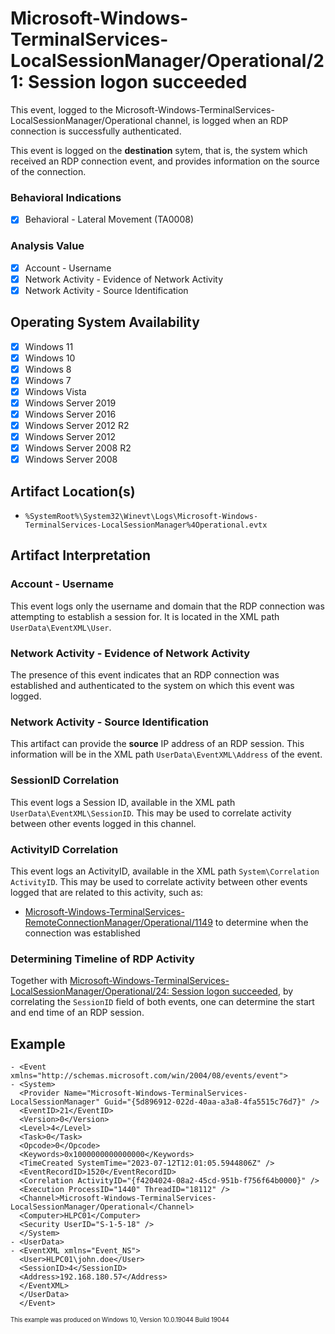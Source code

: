 # Microsoft-Windows-TerminalServices-LocalSessionManager/Operational/21: Session logon succeeded
This event, logged to the Microsoft-Windows-TerminalServices-LocalSessionManager/Operational channel, is logged when an RDP connection is successfully authenticated. 

This event is logged on the **destination** sytem, that is, the system which received an RDP connection event, and provides information on the source of the connection. 

### Behavioral Indications
 - [x] Behavioral - Lateral Movement (TA0008)

### Analysis Value
 - [x] Account - Username
 - [x] Network Activity - Evidence of Network Activity
 - [x] Network Activity - Source Identification

## Operating System Availability
 - [x] Windows 11
 - [x] Windows 10
 - [x] Windows 8
 - [x] Windows 7
 - [x] Windows Vista
 - [x] Windows Server 2019
 - [x] Windows Server 2016
 - [x] Windows Server 2012 R2
 - [x] Windows Server 2012
 - [x] Windows Server 2008 R2
 - [x] Windows Server 2008

## Artifact Location(s)
- `%SystemRoot%\System32\Winevt\Logs\Microsoft-Windows-TerminalServices-LocalSessionManager%4Operational.evtx`

## Artifact Interpretation

### Account - Username
This event logs only the username and domain that the RDP connection was attempting to establish a session for. It is located in the XML path `UserData\EventXML\User`.

### Network Activity - Evidence of Network Activity
The presence of this event indicates that an RDP connection was established and authenticated to the system on which this event was logged.

### Network Activity - Source Identification
This artifact can provide the **source** IP address of an RDP session. This information will be in the XML path `UserData\EventXML\Address` of the event.

### SessionID Correlation
This event logs a Session ID, available in the XML path `UserData\EventXML\SessionID`. This may be used to correlate activity between other events logged in this channel.

### ActivityID Correlation
This event logs an ActivityID, available in the XML path `System\Correlation ActivityID`. This may be used to correlate activity between other events logged that are related to this activity, such as:

 - [Microsoft-Windows-TerminalServices-RemoteConnectionManager/Operational/1149](/network/terminal-services-remote-1149.md) to determine when the connection was established

### Determining Timeline of RDP Activity
Together with [Microsoft-Windows-TerminalServices-LocalSessionManager/Operational/24: Session logon succeeded](/network/terminal-services-local-24.md), by correlating the `SessionID` field of both events, one can determine the start and end time of an RDP session.

## Example
```
- <Event xmlns="http://schemas.microsoft.com/win/2004/08/events/event">
- <System>
  <Provider Name="Microsoft-Windows-TerminalServices-LocalSessionManager" Guid="{5d896912-022d-40aa-a3a8-4fa5515c76d7}" /> 
  <EventID>21</EventID> 
  <Version>0</Version> 
  <Level>4</Level> 
  <Task>0</Task> 
  <Opcode>0</Opcode> 
  <Keywords>0x1000000000000000</Keywords> 
  <TimeCreated SystemTime="2023-07-12T12:01:05.5944806Z" /> 
  <EventRecordID>1520</EventRecordID> 
  <Correlation ActivityID="{f4204024-08a2-45cd-951b-f756f64b0000}" /> 
  <Execution ProcessID="1440" ThreadID="18112" /> 
  <Channel>Microsoft-Windows-TerminalServices-LocalSessionManager/Operational</Channel> 
  <Computer>HLPC01</Computer> 
  <Security UserID="S-1-5-18" /> 
  </System>
- <UserData>
- <EventXML xmlns="Event_NS">
  <User>HLPC01\john.doe</User> 
  <SessionID>4</SessionID> 
  <Address>192.168.180.57</Address> 
  </EventXML>
  </UserData>
  </Event>
```
<sup><sub>This example was produced on Windows 10, Version 10.0.19044 Build 19044</sub></sup>